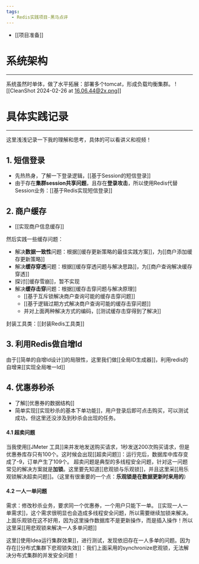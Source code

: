 ```yaml
---
tags:
  - Redis实践项目-黑马点评
---
```

- [[项目准备]]
# 系统架构
---
系统虽然时单体，做了水平拓展：部署多个tomcat，形成负载均衡集群。
![[CleanShot 2024-02-26 at 16.06.44@2x.png]]
# 具体实践记录
---
这里浅浅记录一下我的理解和思考，具体的可以看讲义和视频！
## 1. 短信登录
- 先热热身，了解一下登录逻辑，[[基于Session的短信登录]]
- 由于存在**集群session共享问题**，且存在**登录攻击**，所以使用Redis代替Session业务：[[基于Redis实现短信登录]]
## 2. 商户缓存
- [[实现商户信息缓存]]

然后实践一些缓存问题：
- 解决**数据一致性**问题：根据[[缓存更新策略的最佳实践方案]]，为[[商户添加缓存更新策略]]
- 解决**缓存穿透**问题：根据[[缓存穿透问题与解决思路]]，为[[商户查询解决缓存穿透]]
- 探讨[[缓存雪崩]]，暂不实现
- 解决**缓存击穿**问题：根据[[缓存击穿问题与解决原理]]
	- [[基于互斥锁解决商户查询可能的缓存击穿问题]]
	- [[基于逻辑过期方式解决商户查询可能的缓存击穿问题]]
	- 并对上面两种解决方式的编码，[[测试缓存击穿得到了解决]]

封装工具类：[[封装Redis工具类]]

## 3. 利用Redis做自增Id
由于[[简单的自增Id设计]]的局限性，这里我们做[[全局ID生成器]]，利用redis的自增来[[实现全局唯一Id]]
## 4. 优惠券秒杀
- 了解[[优惠券的数据结构]]
- 简单实现[[实现秒杀的基本下单功能]]，用户登录后即可点击购买，可以测试成功，但这里还没涉及到秒杀会出现的任务。
#### 4.1 超卖问题
当我使用[[JMeter 工具]]来并发地发送购买请求，1秒发送200次购买请求，但是优惠券库存只有100个。这时候会出现[[超卖问题]]：运行完后，数据库中库存变成了-9，订单产生了109个。
超卖问题是典型的多线程安全问题，针对这一问题常见的解决方案就是**加锁**。这里要先知道[[悲观锁与乐观锁]]，并且这里采[[用乐观锁解决超卖问题]]。（这里有很重要的一个点：**乐观锁是在数据更新时来用的**）

#### 4.2 一人一单问题
需求：修改秒杀业务，要求同一个优惠券，一个用户只能下一单。
[[实现一人一单需求]]，这个需求很明显也会造成多线程安全问题，所以需要继续加锁来解决。上面乐观锁在这不好用，因为这里操作数据库不是更新操作，而是插入操作！所以这里采[[用悲观锁来解决一人多单问题]]

这里[[使用Idea运行集群效果]]，进行测试，发现依旧存在一人多单的问题。因为存在[[分布式集群下悲观锁失效]]：我们上面采用的synchronize悲观锁，无法解决分布式集群的并发安全问题！